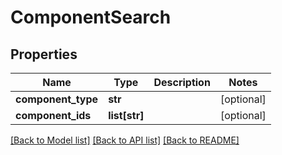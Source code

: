 # ComponentSearch

## Properties
Name | Type | Description | Notes
------------ | ------------- | ------------- | -------------
**component_type** | **str** |  | [optional] 
**component_ids** | **list[str]** |  | [optional] 

[[Back to Model list]](../README.md#documentation-for-models) [[Back to API list]](../README.md#documentation-for-api-endpoints) [[Back to README]](../README.md)

